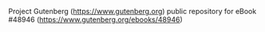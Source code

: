 Project Gutenberg (https://www.gutenberg.org) public repository for eBook #48946 (https://www.gutenberg.org/ebooks/48946)
